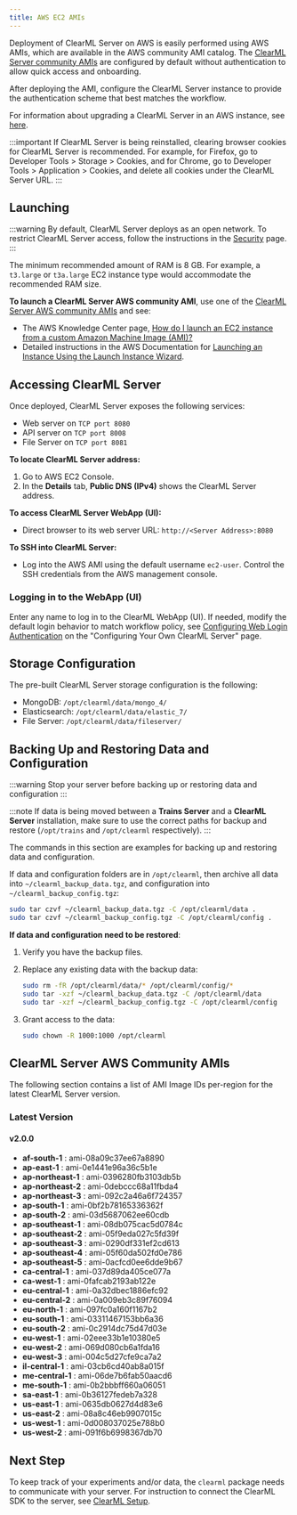 ```yaml
---
title: AWS EC2 AMIs
---
```


Deployment of ClearML Server on AWS is easily performed using AWS AMIs, which are available in the AWS community AMI catalog.
The [ClearML Server community AMIs](#clearml-server-aws-community-amis) are configured by default without authentication
to allow quick access and onboarding.

After deploying the AMI, configure the ClearML Server instance to provide the authentication scheme that 
best matches the workflow.

For information about upgrading a ClearML Server in an AWS instance, see [here](upgrade_server_aws_ec2_ami.md).

:::important
If ClearML Server is being reinstalled, clearing browser cookies for ClearML Server is recommended. For example, 
for Firefox, go to Developer Tools > Storage > Cookies, and for Chrome, go to Developer Tools > Application > Cookies,
and delete all cookies under the ClearML Server URL.
:::

## Launching

:::warning
By default, ClearML Server deploys as an open network. To restrict ClearML Server access, follow the instructions 
in the [Security](clearml_server_security.md) page.
:::

The minimum recommended amount of RAM is 8 GB. For example, a `t3.large` or `t3a.large` EC2 instance type would accommodate the recommended RAM size.

**To launch a ClearML Server AWS community AMI**, use one of the [ClearML Server AWS community AMIs](#clearml-server-aws-community-amis) 
and see:

* The AWS Knowledge Center page, [How do I launch an EC2 instance from a custom Amazon Machine Image (AMI)?](https://aws.amazon.com/premiumsupport/knowledge-center/launch-instance-custom-ami/)
* Detailed instructions in the AWS Documentation for [Launching an Instance Using the Launch Instance Wizard](https://docs.aws.amazon.com/AWSEC2/latest/UserGuide/launching-instance.html).

## Accessing ClearML Server

Once deployed, ClearML Server exposes the following services:

* Web server on `TCP port 8080`
* API server on `TCP port 8008`
* File Server on `TCP port 8081`

**To locate ClearML Server address:**

1. Go to AWS EC2 Console.
1. In the **Details** tab, **Public DNS (IPv4)** shows the ClearML Server address.

**To access ClearML Server WebApp (UI):**

* Direct browser to its web server URL: `http://<Server Address>:8080`

**To SSH into ClearML Server:**

* Log into the AWS AMI using the default username `ec2-user`. Control the SSH credentials from the AWS management console.

### Logging in to the WebApp (UI)

Enter any name to log in to the ClearML WebApp (UI). If needed, modify the default login behavior to match workflow policy, 
see [Configuring Web Login Authentication](clearml_server_config.md#web-login-authentication) 
on the "Configuring Your Own ClearML Server" page.

## Storage Configuration

The pre-built ClearML Server storage configuration is the following:

* MongoDB: `/opt/clearml/data/mongo_4/`
* Elasticsearch: `/opt/clearml/data/elastic_7/`
* File Server: `/opt/clearml/data/fileserver/`


## Backing Up and Restoring Data and Configuration

:::warning
Stop your server before backing up or restoring data and configuration
:::

:::note
If data is being moved between a **Trains Server** and a **ClearML Server** installation, make sure to use the correct paths 
for backup and restore (`/opt/trains` and `/opt/clearml` respectively).
:::

The commands in this section are examples for backing up and restoring data and configuration.

If data and configuration folders are in `/opt/clearml`, then archive all data into `~/clearml_backup_data.tgz`, and 
configuration into `~/clearml_backup_config.tgz`:

```bash
sudo tar czvf ~/clearml_backup_data.tgz -C /opt/clearml/data .
sudo tar czvf ~/clearml_backup_config.tgz -C /opt/clearml/config .
```

**If data and configuration need to be restored**:

1. Verify you have the backup files.
1. Replace any existing data with the backup data:

   ```bash
   sudo rm -fR /opt/clearml/data/* /opt/clearml/config/*
   sudo tar -xzf ~/clearml_backup_data.tgz -C /opt/clearml/data
   sudo tar -xzf ~/clearml_backup_config.tgz -C /opt/clearml/config
   ```
1. Grant access to the data:

   ```bash
   sudo chown -R 1000:1000 /opt/clearml
   ```
        

## ClearML Server AWS Community AMIs

The following section contains a list of AMI Image IDs per-region for the latest ClearML Server version.



### Latest Version

#### v2.0.0

* **af-south-1** : ami-08a09c37ee67a8890
* **ap-east-1** : ami-0e1441e96a36c5b1e
* **ap-northeast-1** : ami-0396280fb3103db5b
* **ap-northeast-2** : ami-0debccc68a11fbda4
* **ap-northeast-3** : ami-092c2a46a6f724357
* **ap-south-1** : ami-0bf2b78165336362f
* **ap-south-2** : ami-03d5687062ee60cdb
* **ap-southeast-1** : ami-08db075cac5d0784c
* **ap-southeast-2** : ami-05f9eda027c5fd39f
* **ap-southeast-3** : ami-0290df331ef2cd613
* **ap-southeast-4** : ami-05f60da502fd0e786
* **ap-southeast-5** : ami-0acfcd0ee6dde9b67
* **ca-central-1** : ami-037d89da405ce077a
* **ca-west-1** : ami-0fafcab2193ab122e
* **eu-central-1** : ami-0a32dbec1886efc92
* **eu-central-2** : ami-0a009eb3c89f76094
* **eu-north-1** : ami-097fc0a160f1167b2
* **eu-south-1** : ami-03311467153bb6a36
* **eu-south-2** : ami-0c2914dc75d47d03e
* **eu-west-1** : ami-02eee33b1e10380e5
* **eu-west-2** : ami-069d080cb6a1fda16
* **eu-west-3** : ami-004c5d27cfe9ca7a2
* **il-central-1** : ami-03cb6cd40ab8a015f
* **me-central-1** : ami-06de7b6fab50aacd6
* **me-south-1** : ami-0b2bbbff660a06051
* **sa-east-1** : ami-0b36127fedeb7a328
* **us-east-1** : ami-0635db0627d4d83e6
* **us-east-2** : ami-08a8c46eb9907015c
* **us-west-1** : ami-0d008037025e788b0
* **us-west-2** : ami-091f6b6998367db70

## Next Step

To keep track of your experiments and/or data, the `clearml` package needs to communicate with your server. 
For instruction to connect the ClearML SDK to the server, see [ClearML Setup](../clearml_sdk/clearml_sdk_setup.md).
